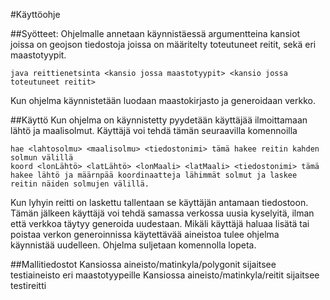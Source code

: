 #Käyttöohje

##Syötteet:
Ohjelmalle annetaan käynnistäessä argumentteina kansiot joissa on geojson tiedostoja joissa on määritelty toteutuneet reitit, sekä eri maastotyypit.

    java reittienetsinta <kansio jossa maastotyypit> <kansio jossa toteutuneet reitit> 

Kun ohjelma käynnistetään luodaan maastokirjasto ja generoidaan verkko.

##Käyttö
Kun ohjelma on käynnistetty pyydetään käyttäjää ilmoittamaan lähtö ja maalisolmut. Käyttäjä voi tehdä tämän seuraavilla komennoilla

    hae <lahtosolmu> <maalisolmu> <tiedostonimi> tämä hakee reitin kahden solmun välillä
    koord <lonLähtö> <latLähtö> <lonMaali> <latMaali> <tiedostonimi> tämä hakee lähtö ja määrnpää koordinaatteja lähimmät solmut ja laskee reitin näiden solmujen välillä.

Kun lyhyin reitti on laskettu tallentaan se käyttäjän antamaan tiedostoon. Tämän jälkeen käyttäjä voi tehdä samassa verkossa uusia kyselyitä, ilman että verkkoa täytyy generoida uudestaan. Mikäli käyttäjä haluaa lisätä tai poistaa verkon generoinnissa käytettävää aineistoa tulee ohjelma käynnistää uudelleen. Ohjelma suljetaan komennolla lopeta.

##Mallitiedostot
Kansiossa aineisto/matinkyla/polygonit sijaitsee testiaineisto eri maastotyypeille
Kansiossa aineisto/matinkyla/reitit sijaitsee testireitti
